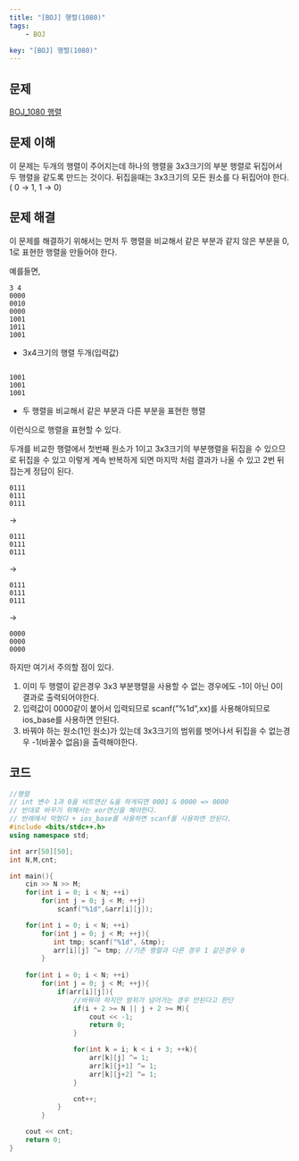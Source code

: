```yaml
---
title: "[BOJ] 행렬(1080)"
tags: 
    - BOJ

key: "[BOJ] 행렬(1080)"
---
```


## 문제

[BOJ_1080 행렬](https://www.acmicpc.net/problem/1080)<br>

<!--more-->

## 문제 이해

이 문제는 두개의 행렬이 주어지는데 하나의 행렬을 3x3크기의 부분 행렬로 뒤집어서 두 행렬을 같도록 만드는 것이다. 뒤집을때는 3x3크기의 모든 원소를 다 뒤집어야 한다. ( 0 → 1, 1 → 0)

## 문제 해결

이 문제를 해결하기 위해서는 먼저 두 행렬을 비교해서 같은 부분과 같지 않은 부분을 0, 1로 표현한 행렬을 만들어야 한다. 

예를들면,

```
3 4
0000
0010
0000
1001
1011
1001
```

- 3x4크기의 행렬 두개(입력값)

```

1001
1001
1001

```

- 두 행렬을 비교해서 같은 부분과 다른 부분을 표현한 행렬

이런식으로 행렬을 표현할 수 있다.

두개를 비교한 행렬에서 첫번째 원소가 1이고 3x3크기의 부분행렬을 뒤집을 수 있으므로 뒤집을 수 있고 이렇게 계속 반복하게 되면 마지막 처럼 결과가 나올 수 있고 2번 뒤집는게 정답이 된다.

```
0111
0111
0111
```

→

```
0111
0111
0111
```

→

```
0111
0111
0111
```

→

```
0000
0000
0000
```

하지만 여기서 주의할 점이 있다.

1. 이미 두 행렬이 같은경우 3x3 부분행렬을 사용할 수 없는 경우에도 -1이 아닌 0이 결과로 출력되어야한다.
2.  입력값이 0000같이 붙어서 입력되므로 scanf(”%1d”,xx)를 사용해야되므로 ios_base를 사용하면 안된다.
3. 바꿔야 하는 원소(1인 원소)가 있는데 3x3크기의 범위를 벗어나서 뒤집을 수 없는경우 -1(바꿀수 없음)을 출력해야한다.

## 코드

```cpp
//행렬
// int 변수 1과 0을 비트연산 &을 하게되면 0001 & 0000 => 0000
// 반대로 바꾸기 위해서는 xor연산을 해야한다.
// 반례에서 막혔다 + ios_base를 사용하면 scanf를 사용하면 안된다. 
#include <bits/stdc++.h>
using namespace std;

int arr[50][50];
int N,M,cnt;

int main(){
    cin >> N >> M;
    for(int i = 0; i < N; ++i)
        for(int j = 0; j < M; ++j)
            scanf("%1d",&arr[i][j]);

    for(int i = 0; i < N; ++i)
        for(int j = 0; j < M; ++j){
           int tmp; scanf("%1d", &tmp);
           arr[i][j] ^= tmp; //기존 행렬과 다른 경우 1 같은경우 0
        }  
    
    for(int i = 0; i < N; ++i)
        for(int j = 0; j < M; ++j){
            if(arr[i][j]){
                //바꿔야 하지만 범위가 넘어가는 경우 안된다고 판단
                if(i + 2 >= N || j + 2 >= M){
                    cout << -1;
                    return 0;
                }

                for(int k = i; k < i + 3; ++k){
                    arr[k][j] ^= 1;
                    arr[k][j+1] ^= 1;
                    arr[k][j+2] ^= 1;
                }

                cnt++;
            }
        }

    cout << cnt;
    return 0;
}
```